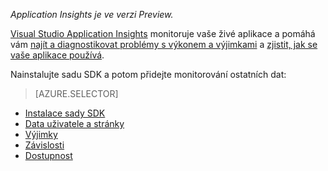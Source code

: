 
*Application Insights je ve verzi Preview.*

<a name="selector1"></a>

[Visual Studio Application Insights](../articles/application-insights/app-insights-overview.md) monitoruje vaše živé aplikace a pomáhá vám [najít a diagnostikovat problémy s výkonem a výjimkami](../articles/application-insights/app-insights-detect-triage-diagnose.md) a [zjistit, jak se vaše aplikace používá](../articles/application-insights/app-insights-overview-usage.md). 

Nainstalujte sadu SDK a potom přidejte monitorování ostatních dat:

> [AZURE.SELECTOR]
- [Instalace sady SDK](../articles/application-insights/app-insights-asp-net.md#selector1)
- [Data uživatele a stránky](../articles/application-insights/app-insights-javascript.md#selector1)
- [Výjimky](../articles/application-insights/app-insights-asp-net-exceptions.md#selector1)
- [Závislosti](../articles/application-insights/app-insights-asp-net-dependencies.md#selector1)
- [Dostupnost](../articles/application-insights/app-insights-monitor-web-app-availability.md#selector1)



<!--HONumber=Sep16_HO3-->


